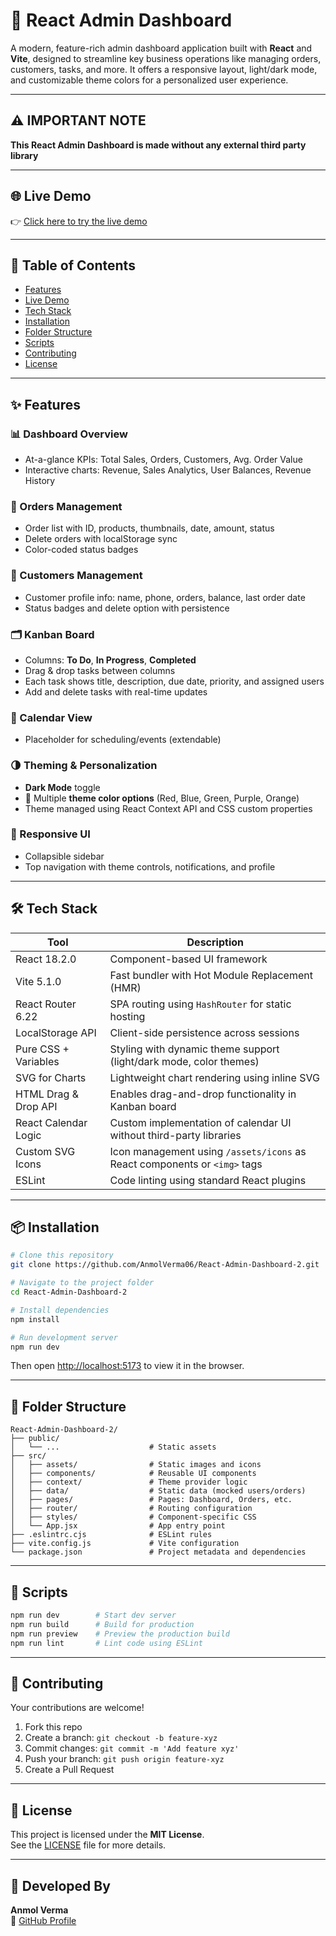 # 🚀 React Admin Dashboard

A modern, feature-rich admin dashboard application built with **React** and **Vite**, designed to streamline key business operations like managing orders, customers, tasks, and more. It offers a responsive layout, light/dark mode, and customizable theme colors for a personalized user experience.

---

## ⚠️ IMPORTANT NOTE

**This React Admin Dashboard is made without any external third party library**

---

## 🌐 Live Demo

👉 [Click here to try the live demo](https://anmolverma06.github.io/React-Admin-Dashboard-2/)

---

## 📌 Table of Contents

- [Features](#-features)
- [Live Demo](#-live-demo)
- [Tech Stack](#-tech-stack)
- [Installation](#-installation)
- [Folder Structure](#-folder-structure)
- [Scripts](#-scripts)
- [Contributing](#-contributing)
- [License](#-license)

---

## ✨ Features

### 📊 Dashboard Overview
- At-a-glance KPIs: Total Sales, Orders, Customers, Avg. Order Value
- Interactive charts: Revenue, Sales Analytics, User Balances, Revenue History

### 🛒 Orders Management
- Order list with ID, products, thumbnails, date, amount, status
- Delete orders with localStorage sync
- Color-coded status badges

### 👤 Customers Management
- Customer profile info: name, phone, orders, balance, last order date
- Status badges and delete option with persistence

### 🗂️ Kanban Board
- Columns: **To Do**, **In Progress**, **Completed**
- Drag & drop tasks between columns
- Each task shows title, description, due date, priority, and assigned users
- Add and delete tasks with real-time updates

### 📅 Calendar View
- Placeholder for scheduling/events (extendable)

### 🌗 Theming & Personalization
- **Dark Mode** toggle
- 🎨 Multiple **theme color options** (Red, Blue, Green, Purple, Orange)
- Theme managed using React Context API and CSS custom properties

### 📱 Responsive UI
- Collapsible sidebar
- Top navigation with theme controls, notifications, and profile

---

## 🛠️ Tech Stack

| Tool                  | Description                                                                  |
|-----------------------|------------------------------------------------------------------------------|
| React 18.2.0          | Component-based UI framework                                                 |
| Vite 5.1.0            | Fast bundler with Hot Module Replacement (HMR)                               |
| React Router 6.22     | SPA routing using `HashRouter` for static hosting                           |
| LocalStorage API      | Client-side persistence across sessions                                     |
| Pure CSS + Variables  | Styling with dynamic theme support (light/dark mode, color themes)           |
| SVG for Charts        | Lightweight chart rendering using inline SVG                                 |
| HTML Drag & Drop API  | Enables drag-and-drop functionality in Kanban board                         |
| React Calendar Logic  | Custom implementation of calendar UI without third-party libraries          |
| Custom SVG Icons      | Icon management using `/assets/icons` as React components or `<img>` tags   |
| ESLint                | Code linting using standard React plugins                                   |


---

## 📦 Installation

```bash
# Clone this repository
git clone https://github.com/AnmolVerma06/React-Admin-Dashboard-2.git

# Navigate to the project folder
cd React-Admin-Dashboard-2

# Install dependencies
npm install

# Run development server
npm run dev
```

Then open [http://localhost:5173](http://localhost:5173) to view it in the browser.

---

## 📁 Folder Structure

```
React-Admin-Dashboard-2/
├── public/
│   └── ...                    # Static assets
├── src/
│   ├── assets/                # Static images and icons
│   ├── components/            # Reusable UI components
│   ├── context/               # Theme provider logic
│   ├── data/                  # Static data (mocked users/orders)
│   ├── pages/                 # Pages: Dashboard, Orders, etc.
│   ├── router/                # Routing configuration
│   ├── styles/                # Component-specific CSS
│   └── App.jsx                # App entry point
├── .eslintrc.cjs              # ESLint rules
├── vite.config.js             # Vite configuration
└── package.json               # Project metadata and dependencies
```

---

## 🧩 Scripts

```bash
npm run dev        # Start dev server
npm run build      # Build for production
npm run preview    # Preview the production build
npm run lint       # Lint code using ESLint
```

---

## 🤝 Contributing

Your contributions are welcome!

1. Fork this repo
2. Create a branch: `git checkout -b feature-xyz`
3. Commit changes: `git commit -m 'Add feature xyz'`
4. Push your branch: `git push origin feature-xyz`
5. Create a Pull Request

---

## 📄 License

This project is licensed under the **MIT License**.  
See the [LICENSE](LICENSE) file for more details.

---

## 🙌 Developed By

**Anmol Verma**  
🔗 [GitHub Profile](https://github.com/AnmolVerma06)
